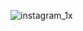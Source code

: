![instagram_1x](https://github.com/Naelderb/Naelderb/assets/148909269/5317a9bd-db42-4f2a-8b59-827ac38a41e4)
